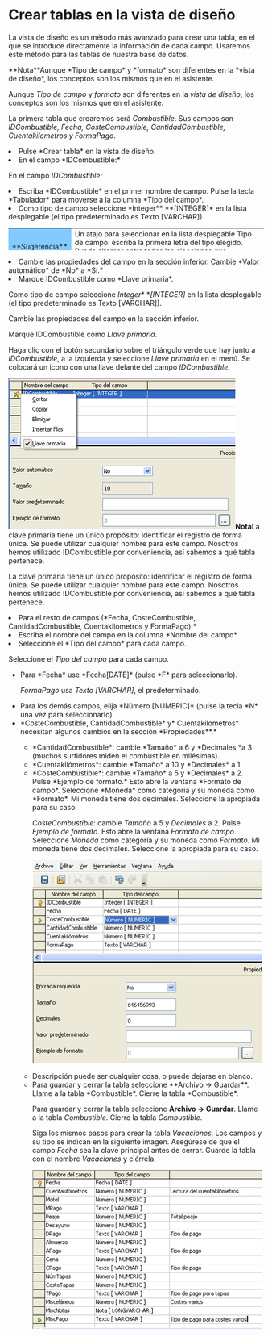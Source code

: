 
# Crear tablas en la vista de diseño

La vista de diseño es un método más avanzado para crear una tabla, en el que se introduce directamente la información de cada campo. Usaremos este método para las tablas de nuestra base de datos.
<td width="16%" bgcolor="#94bd5e">**Nota**</td><td width="84%" valign="top">Aunque *Tipo de campo* y *formato* son diferentes en la *vista de diseño*, los conceptos son los mismos que en el asistente.</td>

Aunque *Tipo de campo* y *formato* son diferentes en la *vista de diseño*, los conceptos son los mismos que en el asistente.

La primera tabla que crearemos será *Combustible*. Sus campos son *IDCombustible, Fecha, CosteCombustible, CantidadCombustible, Cuentakilometros y FormaPago*.

<li value="1">
Pulse *Crear tabla* en la vista de diseño.
</li>
<li>
En el campo *IDCombustible:*
</li>

En el campo *IDCombustible:*

<li>
Escriba *IDCombustible* en el primer nombre de campo. Pulse la tecla *Tabulador* para moverse a la columna *Tipo del campo*.
</li>
<li>
Como tipo de campo seleccione *Integer** **[INTEGER]* en la lista desplegable (el tipo predeterminado es Texto [VARCHAR]).
<table cellpadding="6" cellspacing="0" style="width: 508px; height: 44px;"><colgroup> </colgroup>
<tbody>
<tr>
<td width="16%" bgcolor="#83caff">
**Sugerencia**
</td>
<td width="84%" valign="top">
Un atajo para seleccionar en la lista desplegable Tipo de campo: escriba la primera letra del tipo elegido. Puede alternar entre todas las elecciones que comienzan por esa letra presionándola repetidamente.
</td>
</tr>
</tbody>
</table>
</li>
<li>
Cambie las propiedades del campo en la sección inferior.
Cambie *Valor automático* de *No* a *Sí.*
</li>
<li>
Marque IDCombustible como *Llave primaria*.
</li>

Como tipo de campo seleccione *Integer** **[INTEGER]* en la lista desplegable (el tipo predeterminado es Texto [VARCHAR]).

Cambie las propiedades del campo en la sección inferior.

Marque IDCombustible como *Llave primaria*.

Haga clic con el botón secundario sobre el triángulo verde que hay junto a *IDCombustible*, a la izquierda y seleccione *Llave primaria* en el menú. Se colocará un icono con una llave delante del campo *IDCombustible.*

![](img/IdPrimaria.png)<td width="16%" bgcolor="#94bd5e">**Nota**</td><td width="84%" valign="top">La clave primaria tiene un único propósito: identificar el registro de forma única. Se puede utilizar cualquier nombre para este campo. Nosotros hemos utilizado IDCombustible por conveniencia, así sabemos a qué tabla pertenece.</td>

La clave primaria tiene un único propósito: identificar el registro de forma única. Se puede utilizar cualquier nombre para este campo. Nosotros hemos utilizado IDCombustible por conveniencia, así sabemos a qué tabla pertenece.

<li>
Para el resto de campos (*Fecha, CosteCombustible, CantidadCombustible, Cuentakilometros y FormaPago):*
</li>

<li>
Escriba el nombre del campo en la columna *Nombre del campo*.
</li>
<li>
Seleccione el *Tipo del campo* para cada campo.
</li>

Seleccione el *Tipo del campo* para cada campo.

<ul>
<li>
Para *Fecha* use *Fecha[DATE]* (pulse *F* para seleccionarlo).
</li>

*FormaPago* usa *Texto [VARCHAR]*, el predeterminado.

<li>
Para los demás campos, elija *Número [NUMERIC]* (pulse la tecla *N* una vez para seleccionarlo).
</li>

<li>
*CosteCombustible, CantidadCombustible* y* Cuentakilometros* necesitan algunos cambios en la sección *Propiedades**.*
</li>

<ul>
<li>
*CantidadCombustible*: cambie *Tamaño* a 6 y *Decimales *a 3 (muchos surtidores miden el combustible en milésimas).
</li>

<li>
*Cuentakilómetros*: cambie *Tamaño* a 10 y *Decimales* a 1.
</li>
<li>
*CosteCombustible*: cambie *Tamaño* a 5 y *Decimales* a 2. Pulse *Ejemplo de formato.* Esto abre la ventana *Formato de campo*. Seleccione *Moneda* como categoría y su moneda como *Formato*. Mi moneda tiene dos decimales. Seleccione la apropiada para su caso.
</li>

*CosteCombustible*: cambie *Tamaño* a 5 y *Decimales* a 2. Pulse *Ejemplo de formato.* Esto abre la ventana *Formato de campo*. Seleccione *Moneda* como categoría y su moneda como *Formato*. Mi moneda tiene dos decimales. Seleccione la apropiada para su caso.

![](img/CreandoCampos.png)
<li>
Descripción puede ser cualquier cosa, o puede dejarse en blanco.
</li>
<li>
Para guardar y cerrar la tabla seleccione **Archivo → Guardar**. Llame a la tabla *Combustible*. Cierre la tabla *Combustible*.
</li>

Para guardar y cerrar la tabla seleccione **Archivo → Guardar**. Llame a la tabla *Combustible*. Cierre la tabla *Combustible*.

Siga los mismos pasos para crear la tabla *Vacaciones*. Los campos y su tipo se indican en la siguiente imagen. Asegúrese de que el campo *Fecha* sea la clave principal antes de cerrar. Guarde la tabla con el nombre *Vacaciones* y ciérrela.

![](img/TablaVacaciones.png)

